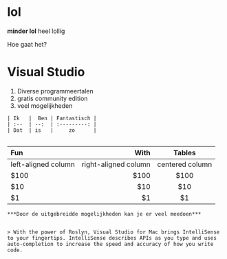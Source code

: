 # lol
**minder lol**
heel lollig 

Hoe gaat het?

# Visual Studio
1. Diverse programmeertalen 
2. gratis community edition
3. veel mogelijkheden 
```
| Ik   |  Ben | Fantastisch |
| :--  | --:  | :---------: | 
| Dat  | is   |     zo      |


``````
| Fun                  | With                 | Tables          |
| :------------------- | -------------------: |:---------------:|
| left-aligned column  | right-aligned column | centered column |
| $100                 | $100                 | $100            |
| $10                  | $10                  | $10             |
| $1                   | $1                   | $1              |
```
***Door de uitgebreidde mogelijkheden kan je er veel meedoen***


> With the power of Roslyn, Visual Studio for Mac brings IntelliSense to your fingertips. IntelliSense describes APIs as you type and uses auto-completion to increase the speed and accuracy of how you write code.

